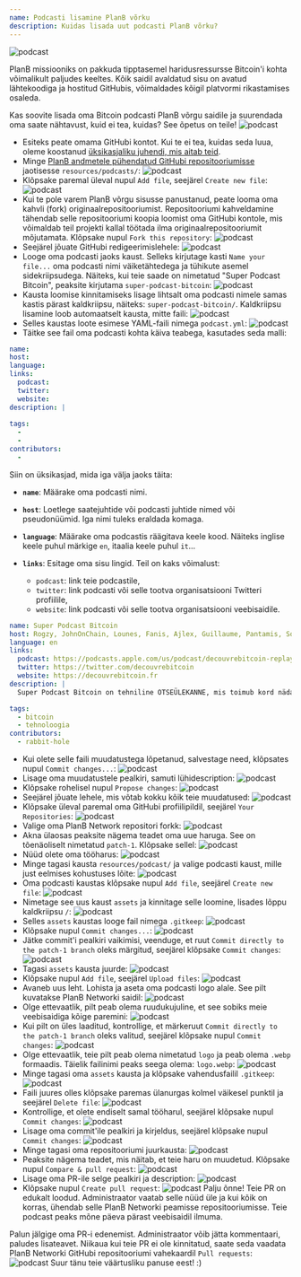 ```yaml
---
name: Podcasti lisamine PlanB võrku
description: Kuidas lisada uut podcasti PlanB võrku?
---
```

![podcast](assets/cover.webp)

PlanB missiooniks on pakkuda tipptasemel haridusressursse Bitcoin'i kohta võimalikult paljudes keeltes. Kõik saidil avaldatud sisu on avatud lähtekoodiga ja hostitud GitHubis, võimaldades kõigil platvormi rikastamises osaleda.

Kas soovite lisada oma Bitcoin podcasti PlanB võrgu saidile ja suurendada oma saate nähtavust, kuid ei tea, kuidas? See õpetus on teile!
![podcast](assets/01.webp)
- Esiteks peate omama GitHubi kontot. Kui te ei tea, kuidas seda luua, oleme koostanud [üksikasjaliku juhendi, mis aitab teid](https://planb.network/tutorials/others/create-github-account).
- Minge [PlanB andmetele pühendatud GitHubi repositooriumisse](https://github.com/DecouvreBitcoin/sovereign-university-data/tree/dev/resources/podcasts) jaotisesse `resources/podcasts/`:
![podcast](assets/02.webp)
- Klõpsake paremal üleval nupul `Add file`, seejärel `Create new file`:
![podcast](assets/03.webp)
- Kui te pole varem PlanB võrgu sisusse panustanud, peate looma oma kahvli (fork) originaalrepositooriumist. Repositooriumi kahveldamine tähendab selle repositooriumi koopia loomist oma GitHubi kontole, mis võimaldab teil projekti kallal töötada ilma originaalrepositooriumit mõjutamata. Klõpsake nupul `Fork this repository`:
![podcast](assets/04.webp)
- Seejärel jõuate GitHubi redigeerimislehele:
![podcast](assets/05.webp)
- Looge oma podcasti jaoks kaust. Selleks kirjutage kasti `Name your file...` oma podcasti nimi väiketähtedega ja tühikute asemel sidekriipsudega. Näiteks, kui teie saade on nimetatud "Super Podcast Bitcoin", peaksite kirjutama `super-podcast-bitcoin`:
![podcast](assets/06.webp)
- Kausta loomise kinnitamiseks lisage lihtsalt oma podcasti nimele samas kastis pärast kaldkriipsu, näiteks: `super-podcast-bitcoin/`. Kaldkriipsu lisamine loob automaatselt kausta, mitte faili:
![podcast](assets/07.webp)
- Selles kaustas loote esimese YAML-faili nimega `podcast.yml`:
![podcast](assets/08.webp)
- Täitke see fail oma podcasti kohta käiva teabega, kasutades seda malli:

```yaml
name: 
host: 
language: 
links:
  podcast: 
  twitter: 
  website: 
description: |
  
tags:
  - 
  - 
contributors:
  - 
```

Siin on üksikasjad, mida iga välja jaoks täita:

- **`name`**: Määrake oma podcasti nimi.
- **`host`**: Loetlege saatejuhtide või podcasti juhtide nimed või pseudonüümid. Iga nimi tuleks eraldada komaga.
- **`language`**: Määrake oma podcastis räägitava keele kood. Näiteks inglise keele puhul märkige `en`, itaalia keele puhul `it`...

- **`links`**: Esitage oma sisu lingid. Teil on kaks võimalust:
	- `podcast`: link teie podcastile,
	- `twitter`: link podcasti või selle tootva organisatsiooni Twitteri profiilile,
	- `website`: link podcasti või selle tootva organisatsiooni veebisaidile.
```yaml
name: Super Podcast Bitcoin
host: Rogzy, JohnOnChain, Lounes, Fanis, Ajlex, Guillaume, Pantamis, Sosthene, Loic
language: en
links:
  podcast: https://podcasts.apple.com/us/podcast/decouvrebitcoin-replay/id1693844092
  twitter: https://twitter.com/decouvrebitcoin
  website: https://decouvrebitcoin.fr
description: |
  Super Podcast Bitcoin on tehniline OTSEÜLEKANNE, mis toimub kord nädalas Twitteris, et süveneda Bitcoin'i protokolli, teise kihi lahendustesse ja kõigesse, mis paneb pea ringi käima. Meie saatejuhid Lounes, Pantamis, Loïc ja Sosthene vastavad teie küsimustele ja pakuvad maailma kõige tehnilisemat saadet Bitcoin'i teemal.

tags:
  - bitcoin
  - tehnoloogia
contributors:
  - rabbit-hole
```

- Kui olete selle faili muudatustega lõpetanud, salvestage need, klõpsates nupul `Commit changes...`:
![podcast](assets/10.webp)
- Lisage oma muudatustele pealkiri, samuti lühidescription:
![podcast](assets/11.webp)
- Klõpsake rohelisel nupul `Propose changes`:
![podcast](assets/12.webp)
- Seejärel jõuate lehele, mis võtab kokku kõik teie muudatused:
![podcast](assets/13.webp)
- Klõpsake üleval paremal oma GitHubi profiilipildil, seejärel `Your Repositories`:
![podcast](assets/14.webp)
- Valige oma PlanB Network repositori forkk:
![podcast](assets/15.webp)
- Akna ülaosas peaksite nägema teadet oma uue haruga. See on tõenäoliselt nimetatud `patch-1`. Klõpsake sellel:
![podcast](assets/16.webp)
- Nüüd olete oma tööharus:
![podcast](assets/17.webp)
- Minge tagasi kausta `resources/podcast/` ja valige podcasti kaust, mille just eelmises kohustuses lõite: ![podcast](assets/18.webp)
- Oma podcasti kaustas klõpsake nupul `Add file`, seejärel `Create new file`:
![podcast](assets/19.webp)
- Nimetage see uus kaust `assets` ja kinnitage selle loomine, lisades lõppu kaldkriipsu `/`:
![podcast](assets/20.webp)
- Selles `assets` kaustas looge fail nimega `.gitkeep`:
![podcast](assets/21.webp)
- Klõpsake nupul `Commit changes...`:
![podcast](assets/22.webp)
- Jätke commit'i pealkiri vaikimisi, veenduge, et ruut `Commit directly to the patch-1 branch` oleks märgitud, seejärel klõpsake `Commit changes`:
![podcast](assets/23.webp)
- Tagasi `assets` kausta juurde:
![podcast](assets/24.webp)
- Klõpsake nupul `Add file`, seejärel `Upload files`:
![podcast](assets/25.webp)
- Avaneb uus leht. Lohista ja aseta oma podcasti logo alale. See pilt kuvatakse PlanB Networki saidil: ![podcast](assets/26.webp)
- Olge ettevaatlik, pilt peab olema ruudukujuline, et see sobiks meie veebisaidiga kõige paremini: ![podcast](assets/27.webp)
- Kui pilt on üles laaditud, kontrollige, et märkeruut `Commit directly to the patch-1 branch` oleks valitud, seejärel klõpsake nupul `Commit changes`: ![podcast](assets/28.webp)
- Olge ettevaatlik, teie pilt peab olema nimetatud `logo` ja peab olema `.webp` formaadis. Täielik failinimi peaks seega olema: `logo.webp`: ![podcast](assets/29.webp)
- Minge tagasi oma `assets` kausta ja klõpsake vahendusfailil `.gitkeep`: ![podcast](assets/30.webp)
- Faili juures olles klõpsake paremas ülanurgas kolmel väikesel punktil ja seejärel `Delete file`: ![podcast](assets/31.webp)
- Kontrollige, et olete endiselt samal tööharul, seejärel klõpsake nupul `Commit changes`: ![podcast](assets/32.webp)
- Lisage oma commit'ile pealkiri ja kirjeldus, seejärel klõpsake nupul `Commit changes`: ![podcast](assets/33.webp)
- Minge tagasi oma repositooriumi juurkausta: ![podcast](assets/34.webp)
- Peaksite nägema teadet, mis näitab, et teie haru on muudetud. Klõpsake nupul `Compare & pull request`: ![podcast](assets/35.webp)
- Lisage oma PR-ile selge pealkiri ja description: ![podcast](assets/36.webp)
- Klõpsake nupul `Create pull request`: ![podcast](assets/37.webp)
Palju õnne! Teie PR on edukalt loodud. Administraator vaatab selle nüüd üle ja kui kõik on korras, ühendab selle PlanB Networki peamisse repositooriumisse. Teie podcast peaks mõne päeva pärast veebisaidil ilmuma.

Palun jälgige oma PR-i edenemist. Administraator võib jätta kommentaari, paludes lisateavet. Niikaua kui teie PR ei ole kinnitatud, saate seda vaadata PlanB Networki GitHubi repositooriumi vahekaardil `Pull requests`: ![podcast](assets/38.webp)
Suur tänu teie väärtusliku panuse eest! :)